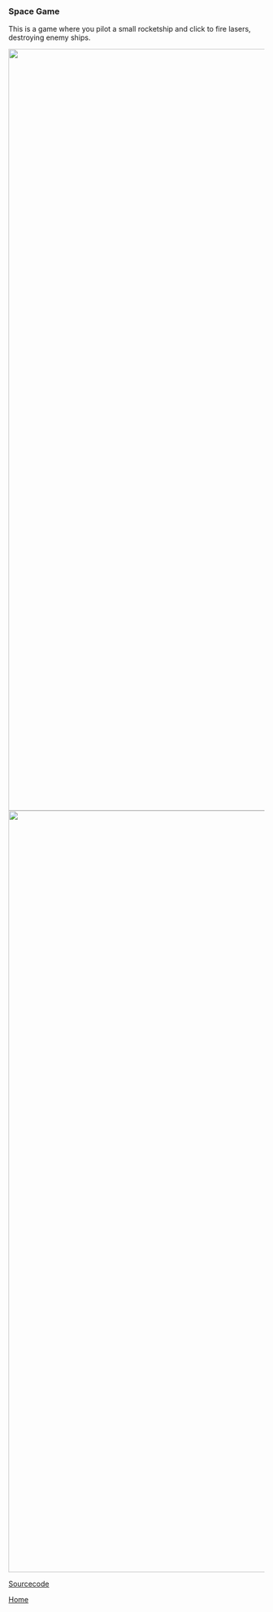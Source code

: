 ### Space Game

This is a game where you pilot a small rocketship and click to fire lasers, destroying enemy ships.

<img src = "https://cosmaniac.github.io/Portfolio_2017-2018/SpaceGame/Capture.PNG" width = "1500">

<img src = "https://cosmaniac.github.io/Portfolio_2017-2018/SpaceGame/Capture2.PNG" width = "1500">

[Sourcecode](https://cosmaniac.github.io/Portfolio_2017-2018/SpaceGame/Markdown/README.md)

[Home](https://cosmaniac.github.io/Portfolio_2017-2018/)
